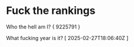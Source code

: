 # Fuck the rankings

Who the hell am I?
{ 9225791 }

What fucking year is it?
[ 2025-02-27T18:06:40Z ]
